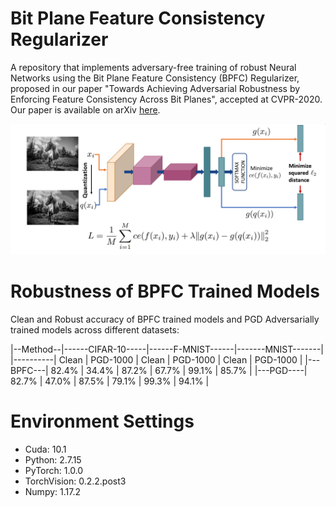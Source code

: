 # Bit Plane Feature Consistency Regularizer 
A repository that implements adversary-free training of robust Neural Networks using the Bit Plane Feature Consistency (BPFC) Regularizer, proposed in our paper "Towards Achieving Adversarial Robustness by Enforcing Feature Consistency Across Bit Planes", accepted at CVPR-2020. Our paper is available on arXiv [here](https://arxiv.org/abs/2004.00306).

![schematic](https://github.com/GaurangSriramanan/BPFC/blob/master/BPFC_schematic_figure.png)

# Robustness of BPFC Trained Models
Clean and Robust accuracy of BPFC trained models and PGD Adversarially trained models across different datasets:

|--Method--|------CIFAR-10-----|------F-MNIST------|-------MNIST-------| 
|----------|  Clean | PGD-1000 |  Clean | PGD-1000 |  Clean | PGD-1000 |
|---BPFC---|  82.4% |   34.4%  |  87.2% |   67.7%  |  99.1% |   85.7%  | 
|---PGD----|  82.7% |   47.0%  |  87.5% |   79.1%  |  99.3% |   94.1%  |

# Environment Settings
+ Cuda: 10.1
+ Python: 2.7.15
+ PyTorch: 1.0.0
+ TorchVision: 0.2.2.post3
+ Numpy: 1.17.2
